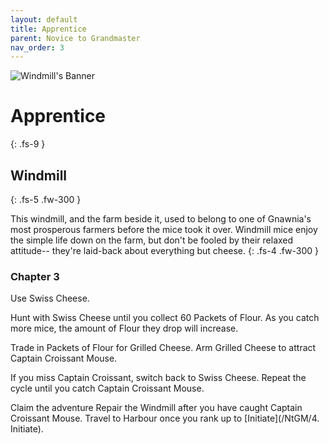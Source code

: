 ```yaml
---
layout: default
title: Apprentice
parent: Novice to Grandmaster
nav_order: 3
---
```


 <img src="https://www.mousehuntgame.com/images/environments/18298644393b7a4d062bed498f03aeca.jpg" alt="Windmill's Banner">

# Apprentice
{: .fs-9 }

## Windmill
{: .fs-5 .fw-300 }

This windmill, and the farm beside it, used to belong to one of Gnawnia's most prosperous farmers before the mice took it over. Windmill mice enjoy the simple life down on the farm, but don't be fooled by their relaxed attitude-- they're laid-back about everything but cheese.
{: .fs-4 .fw-300 }

### Chapter 3

Use Swiss Cheese.

Hunt with Swiss Cheese until you collect 60 Packets of Flour. As you catch more mice, the amount of Flour they drop will increase.

Trade in Packets of Flour for Grilled Cheese. Arm Grilled Cheese to attract Captain Croissant Mouse.

If you miss Captain Croissant, switch back to Swiss Cheese. Repeat the cycle until you catch Captain Croissant Mouse.

Claim the adventure Repair the Windmill after you have caught Captain Croissant Mouse.
Travel to Harbour once you rank up to [Initiate](/NtGM/4. Initiate).
